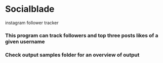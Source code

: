 # Socialblade
instagram follower tracker

### This program can track followers and top three posts likes of a given username
### Check output samples folder for an overview of output

